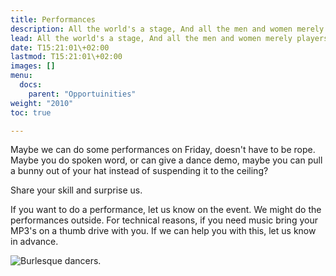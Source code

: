 ```yaml
---
title: Performances
description: All the world's a stage, And all the men and women merely players.
lead: All the world's a stage, And all the men and women merely players.
date: T15:21:01\+02:00
lastmod: T15:21:01\+02:00
images: []
menu: 
  docs:
    parent: "Opportuinities"
weight: "2010"
toc: true

---
```

Maybe we can do some performances on Friday, doesn't have to be rope.  
Maybe you do spoken word, or can give a dance demo, maybe you can pull a bunny out of your hat instead of suspending it to the ceiling?

Share your skill and surprise us.

If you want to do a performance, let us know on the event. We might do the performances outside. For technical reasons, if you need music bring your MP3's on a thumb drive with you. If we can help you with this, let us know in advance.

![Burlesque dancers.](/images/perform.png)